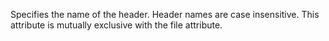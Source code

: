 Specifies the name of the header. Header names are case insensitive. This attribute is mutually
exclusive with the file attribute.